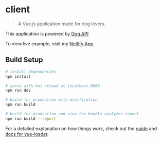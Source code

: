 # client

> A Vue.js application made for dog lovers.

This application is powered by [Dog API](https://dog.ceo/dog-api/)

To view live example, visit my [Netlify App](https://stupefied-mclean-fe9d56.netlify.com/#/)

## Build Setup

``` bash
# install dependencies
npm install

# serve with hot reload at localhost:8080
npm run dev

# build for production with minification
npm run build

# build for production and view the bundle analyzer report
npm run build --report
```

For a detailed explanation on how things work, check out the [guide](http://vuejs-templates.github.io/webpack/) and [docs for vue-loader](http://vuejs.github.io/vue-loader).
